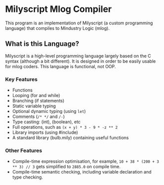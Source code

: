# Milyscript Mlog Compiler

This program is an implementation of Milyscript (a custom programming language) that compiles to Mindustry Logic (mlog).

## What is this Language?

Milyscript is a high-level programming language largely based on the C syntax (although a bit different).
It is designed in order to be easily usable for mlog coders. This language is functional, not OOP.

### Key Features
- Functions
- Looping (for and while)
- Branching (if statements)
- Static variable typing
- Optional dynamic typing (using `let`)
- Comments (`/* */` and `/-`)
- Type casting: (int), (boolean), etc
- Full operations, such as `(x + y) * 3 - 9 * -z ** 2`
- Library imports (using #include)
- A standard library (bulb.mily) containing useful functions

### Other Features
- Compile-time expression optimisation, for example, `10 + 38 * (200 + 3 ** 3) // 3` gets simplified to `2885.0` on compile time.
- Compile-time semantic checking, including variable declaration and type checking.